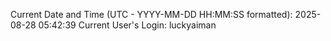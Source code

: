 Current Date and Time (UTC - YYYY-MM-DD HH:MM:SS formatted): 2025-08-28 05:42:39
Current User's Login: luckyaiman
